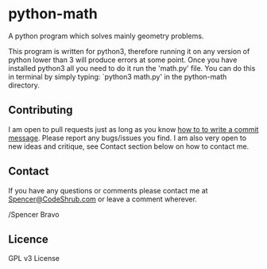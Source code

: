 python-math
===========

A python program which solves mainly geometry problems. 

This program is written for python3, therefore running it on any version of python lower than 3 will produce errors at some point.
Once you have installed python3 all you need to do it run the 'math.py' file. You can do this in terminal by simply typing: `python3 math.py' in the python-math directory.

## Contributing

I am open to pull requests just as long as you know <a href="http://tbaggery.com/2008/04/19/a-note-about-git-commit-messages.html" target= "_blank">how to to write a commit
message</a>.
Please report any bugs/issues you find. I am also very open to new ideas and
critique, see Contact section below on how to contact me.

## Contact

If you have any questions or comments please contact me at <a title="Spencer@codeshrub.com" href="mailto:Spencer@codeshrub.com">Spencer@CodeShrub.com</a> or leave a comment wherever.

/Spencer Bravo

## Licence

GPL v3 License
